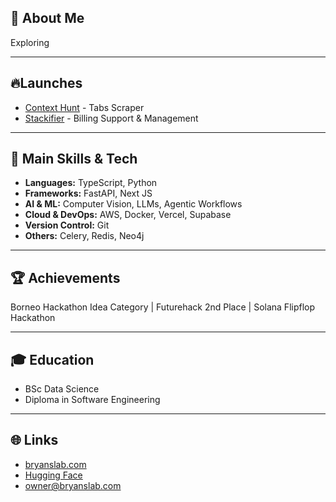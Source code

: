 ## 👋 About Me

Exploring 

---


## 🔥Launches
- [Context Hunt](https://chromewebstore.google.com/detail/ghpfbkbjmkahphbldapidilapjdbmblj?utm_source=item-share-cb) - Tabs Scraper
- [Stackifier](https://www.stackifier.com/) - Billing Support & Management
  
---

## 🚀 Main Skills & Tech

- **Languages:** TypeScript, Python
- **Frameworks:** FastAPI, Next JS
- **AI & ML:** Computer Vision, LLMs, Agentic Workflows
- **Cloud & DevOps:** AWS, Docker, Vercel, Supabase
- **Version Control:** Git
- **Others:** Celery, Redis, Neo4j

---

## 🏆 Achievements
Borneo Hackathon Idea Category | Futurehack 2nd Place | Solana Flipflop Hackathon

---

## 🎓 Education

- BSc Data Science
- Diploma in Software Engineering

---

## 🌐 Links

- [bryanslab.com](https://bryanslab.com)  
- [Hugging Face](https://huggingface.co/NotebookML)  
- [owner@bryanslab.com](mailto:owner@bryanslab.com)
